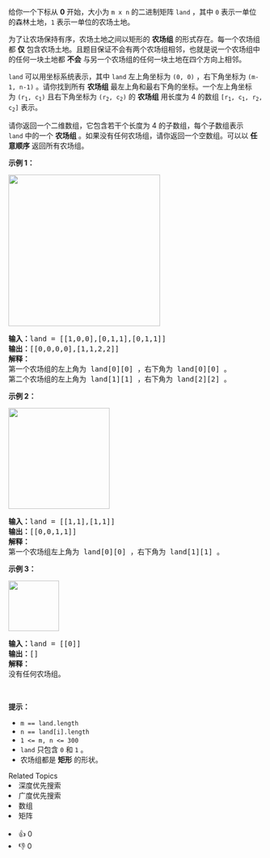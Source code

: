 <p>给你一个下标从 <strong>0</strong>&nbsp;开始，大小为&nbsp;<code>m x n</code>&nbsp;的二进制矩阵&nbsp;<code>land</code>&nbsp;，其中 <code>0</code>&nbsp;表示一单位的森林土地，<code>1</code>&nbsp;表示一单位的农场土地。</p>

<p>为了让农场保持有序，农场土地之间以矩形的 <strong>农场组</strong> 的形式存在。每一个农场组都 <strong>仅</strong>&nbsp;包含农场土地。且题目保证不会有两个农场组相邻，也就是说一个农场组中的任何一块土地都 <strong>不会</strong>&nbsp;与另一个农场组的任何一块土地在四个方向上相邻。</p>

<p><code>land</code>&nbsp;可以用坐标系统表示，其中 <code>land</code>&nbsp;左上角坐标为&nbsp;<code>(0, 0)</code>&nbsp;，右下角坐标为&nbsp;<code>(m-1, n-1)</code>&nbsp;。请你找到所有 <b>农场组</b>&nbsp;最左上角和最右下角的坐标。一个左上角坐标为&nbsp;<code>(r<sub>1</sub>, c<sub>1</sub>)</code>&nbsp;且右下角坐标为&nbsp;<code>(r<sub>2</sub>, c<sub>2</sub>)</code>&nbsp;的 <strong>农场组</strong> 用长度为 4 的数组&nbsp;<code>[r<sub>1</sub>, c<sub>1</sub>, r<sub>2</sub>, c<sub>2</sub>]</code>&nbsp;表示。</p>

<p>请你返回一个二维数组，它包含若干个长度为 4 的子数组，每个子数组表示 <code>land</code>&nbsp;中的一个 <strong>农场组</strong>&nbsp;。如果没有任何农场组，请你返回一个空数组。可以以 <strong>任意顺序</strong>&nbsp;返回所有农场组。</p>

<p><strong>示例 1：</strong></p>

<p><img alt="" src="https://assets.leetcode.com/uploads/2021/07/27/screenshot-2021-07-27-at-12-23-15-copy-of-diagram-drawio-diagrams-net.png" style="width: 300px; height: 300px;"></p>

<pre><b>输入：</b>land = [[1,0,0],[0,1,1],[0,1,1]]
<b>输出：</b>[[0,0,0,0],[1,1,2,2]]
<strong>解释：</strong>
第一个农场组的左上角为 land[0][0] ，右下角为 land[0][0] 。
第二个农场组的左上角为 land[1][1] ，右下角为 land[2][2] 。
</pre>

<p><strong>示例 2：</strong></p>

<p><img alt="" src="https://assets.leetcode.com/uploads/2021/07/27/screenshot-2021-07-27-at-12-30-26-copy-of-diagram-drawio-diagrams-net.png" style="width: 200px; height: 200px;"></p>

<pre><b>输入：</b>land = [[1,1],[1,1]]
<b>输出：</b>[[0,0,1,1]]
<strong>解释：</strong>
第一个农场组左上角为 land[0][0] ，右下角为 land[1][1] 。
</pre>

<p><strong>示例 3：</strong></p>

<p><img alt="" src="https://assets.leetcode.com/uploads/2021/07/27/screenshot-2021-07-27-at-12-32-24-copy-of-diagram-drawio-diagrams-net.png" style="width: 100px; height: 100px;"></p>

<pre><b>输入：</b>land = [[0]]
<b>输出：</b>[]
<b>解释：</b>
没有任何农场组。
</pre>

<p>&nbsp;</p>

<p><strong>提示：</strong></p>

<ul>
	<li><code>m == land.length</code></li>
	<li><code>n == land[i].length</code></li>
	<li><code>1 &lt;= m, n &lt;= 300</code></li>
	<li><code>land</code>&nbsp;只包含&nbsp;<code>0</code>&nbsp;和&nbsp;<code>1</code>&nbsp;。</li>
	<li>农场组都是 <strong>矩形</strong>&nbsp;的形状。</li>
</ul>
<div><div>Related Topics</div><div><li>深度优先搜索</li><li>广度优先搜索</li><li>数组</li><li>矩阵</li></div></div><br><div><li>👍 0</li><li>👎 0</li></div>